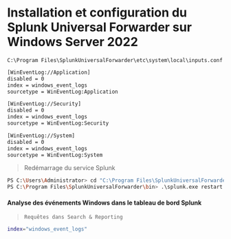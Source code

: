 # Installation et configuration du Splunk Universal Forwarder sur Windows Server 2022

`C:\Program Files\SplunkUniversalForwarder\etc\system\local\inputs.conf`

```sh
[WinEventLog://Application]
disabled = 0
index = windows_event_logs
sourcetype = WinEventLog:Application

[WinEventLog://Security]
disabled = 0 
index = windows_event_logs
sourcetype = WinEventLog:Security

[WinEventLog://System] 
disabled = 0
index = windows_event_logs
sourcetype = WinEventLog:System
```

> Redémarrage du service Splunk

```sh
PS C:\Users\Administrator> cd "C:\Program Files\SplunkUniversalForwarder\bin"
PS C:\Program Files\SplunkUniversalForwarder\bin> .\splunk.exe restart
```

#### Analyse des événements Windows dans le tableau de bord Splunk

> `Requêtes dans Search & Reporting`

```sh
index="windows_event_logs"
```
